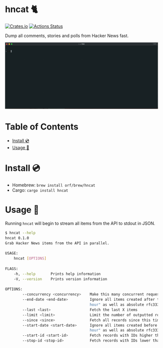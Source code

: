 # hncat 🐈

[![Crates.io](https://img.shields.io/crates/v/hncat.svg)](https://crates.io/crates/hncat)
[![Actions Status](https://github.com/orf/hncat/workflows/CI/badge.svg)](https://github.com/orf/hncat/actions)

Dump all comments, stories and polls from Hacker News fast.

![](./images/readme-example.gif)

Table of Contents
=================

* [Install :cd:](#install-cd)
* [Usage :saxophone:](#usage-saxophone)

# Install :cd:

* Homebrew: `brew install orf/brew/hncat`
* Cargo: `cargo install hncat`

# Usage :saxophone:

Running `hncat` will begin to stream all items from the API to stdout in JSON.

```bash
$ hncat --help
hncat 0.1.0
Grab Hacker News items from the API in parallel.

USAGE:
    hncat [OPTIONS]

FLAGS:
    -h, --help       Prints help information
    -V, --version    Prints version information

OPTIONS:
        --concurrency <concurrency>    Make this many concurrent requests [default: 200]
        --end-date <end-date>          Ignore all items created after this date. Supports relative durations like "1
                                       hour" as well as absolute rfc3339 dates
        --last <last>                  Fetch the last X items
        --limit <limit>                Limit the number of outputted rows to this
        --since <since>                Fetch all records since this time. Supports relative durations like "1 hour"
        --start-date <start-date>      Ignore all items created before this date. Supports relative durations like "1
                                       hour" as well as absolute rfc3339 dates
        --start-id <start-id>          Fetch records with IDs higher than this
        --stop-id <stop-id>            Fetch records with IDs lower than this
```
